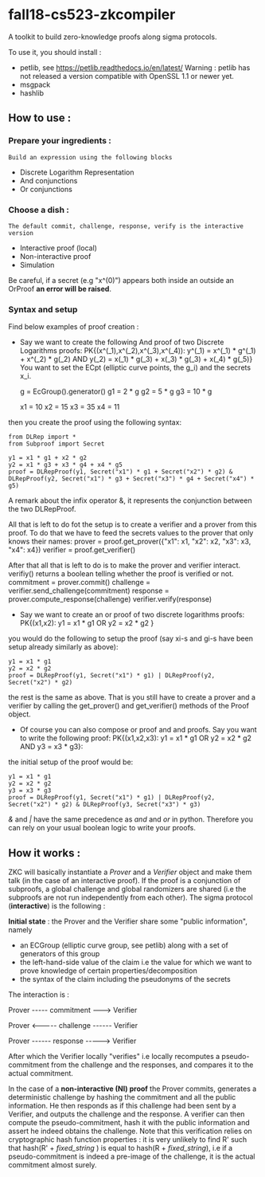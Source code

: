 # fall18-cs523-zkcompiler

A toolkit to build zero-knowledge proofs along sigma protocols.

To use it, you should install :
  - petlib, see https://petlib.readthedocs.io/en/latest/ 
      Warning : petlib has not released a version compatible with OpenSSL 1.1 or newer yet. 
  - msgpack
  - hashlib

## How to use :

### Prepare your ingredients : 
	Build an expression using the following blocks
- Discrete Logarithm Representation
- And conjunctions
- Or conjunctions

### Choose a dish :
	The default commit, challenge, response, verify is the interactive version
- Interactive proof (local)
- Non-interactive proof
- Simulation

Be careful, if a secret (e.g "x^(0)") appears both inside an outside an OrProof **an error will be raised**.

### Syntax and setup
Find below examples of proof creation :

- Say we want to create the following And proof of two Discrete Logarithms proofs:  PK{(x^(_1),x^(_2),x^(_3),x^(_4)): y^(_1) = x^(_1) * g^(_1) + x^(_2) * g(_2) AND y(_2) = x(_1) * g(_3) + x(_3) * g(_3) + x(_4) * g(_5)}
You want to set the ECpt (elliptic curve points, the g_i) and the secrets x_i.

	g = EcGroup().generator()
	g1 = 2 * g
	g2 = 5 * g
	g3 = 10 * g

	x1 = 10
	x2 = 15
	x3 = 35
	x4 = 11

then you create the proof using the following syntax:

	from DLRep import *
	from Subproof import Secret

	y1 = x1 * g1 + x2 * g2
	y2 = x1 * g3 + x3 * g4 + x4 * g5 
	proof = DLRepProof(y1, Secret("x1") * g1 + Secret("x2") * g2) & DLRepProof(y2, Secret("x1") * g3 + Secret("x3") * g4 + Secret("x4") * g5)

A remark about the infix operator &, it represents the conjunction between the two DLRepProof.

All that is left to do fot the setup is to create a verifier and a prover from this proof.
To do that we have to feed the secrets values to the prover that only knows their names:
	prover = proof.get_prover({"x1": x1, "x2": x2, "x3": x3, "x4": x4})
	verifier = proof.get_verifier()

After that all that is left to do is to make the prover and verifier interact. verifiy() returns 
a boolean telling whether the proof is verified or not.
	commitment = prover.commit()
	challenge = verifier.send_challenge(commitment)
	response = prover.compute_response(challenge)
	verifier.verify(response)

- Say we want to create an or proof of two discrete logarithms proofs: PK{(x1,x2): y1 = x1 * g1 OR y2 = x2 * g2 }

you would do the following to setup the proof (say xi-s and gi-s have been setup already similarly as above):

	y1 = x1 * g1
	y2 = x2 * g2
	proof = DLRepProof(y1, Secret("x1") * g1) | DLRepProof(y2, Secret("x2") * g2)

the rest is the same as above. That is you still have to create a prover and a verifier by calling the get_prover() and get_verifier() methods of the Proof object.

- Of course you can also compose or proof and and proofs. Say you want to write the following proof: PK{(x1,x2,x3): y1 = x1 * g1 OR y2 = x2 * g2 AND y3 = x3 * g3}:

 the initial setup of the proof would be:

	y1 = x1 * g1
	y2 = x2 * g2
	y3 = x3 * g3
	proof = DLRepProof(y1, Secret("x1") * g1) | DLRepProof(y2, Secret("x2") * g2) & DLRepProof(y3, Secret("x3") * g3)

*&* and *|* have the same precedence as *and* and *or* in python. Therefore you can rely on your usual boolean logic to write your proofs.

## How it works : 

ZKC will basically instantiate a *Prover* and a *Verifier* object and make them talk (in the case of an interactive proof). If the proof is a conjunction of subproofs, a global challenge and global randomizers are shared (i.e the subproofs are not run independently from each other).
The sigma protocol (**interactive**) is the following : 

**Initial state** : the Prover and the Verifier share some "public information", namely
 - an ECGroup (elliptic curve group, see petlib) along with a set of generators of this group
 - the left-hand-side value of the claim i.e the value for which we want to prove knowledge of certain properties/decomposition
 - the syntax of the claim including the pseudonyms of the secrets
 
 The interaction is :
          
Prover ----- commitment ---> Verifier

Prover <----- challenge ------ Verifier
           
Prover ------ response -----> Verifier

After which the Verifier locally "verifies" i.e locally recomputes a pseudo-commitment from the challenge and the responses, and compares it to the actual commitment.

In the case of a **non-interactive (NI) proof** the Prover commits, generates a deterministic challenge by hashing the commitment and all the public information. He then responds as if this challenge had been sent by a Verifier, and outputs the challenge and the response. A verifier can then compute the pseudo-commitment, hash it with the public information and assert he indeed obtains the challenge.
Note that this verification relies on cryptographic hash function properties : it is very unlikely to find R' such that hash(R' + *fixed_string* ) is equal to hash(R + *fixed_string*), i.e if a pseudo-commitment is indeed a pre-image of the challenge, it is the actual commitment almost surely.
